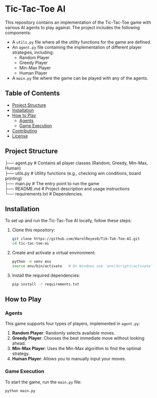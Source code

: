 # Tic-Tac-Toe AI

This repository contains an implementation of the Tic-Tac-Toe game with various AI agents to play against. The project includes the following components:

- A `utils.py` file where all the utility functions for the game are defined.
- An `agent.py` file containing the implementation of different player strategies, including:
  - Random Player
  - Greedy Player
  - Min-Max Player
  - Human Player
- A `main.py` file where the game can be played with any of the agents.

## Table of Contents

- [Project Structure](#project-structure)
- [Installation](#installation)
- [How to Play](#how-to-play)
  - [Agents](#agents)
  - [Game Execution](#game-execution)
- [Contributing](#contributing)
- [License](#license)

## Project Structure

├── agent.py # Contains all player classes (Random, Greedy, Min-Max, Human)   
├── utils.py # Utility functions (e.g., checking win conditions, board printing)   
├── main.py # The entry point to run the game   
├── README.md # Project description and usage instructions   
└── requirements.txt # Dependencies.   


## Installation

To set up and run the Tic-Tac-Toe AI locally, follow these steps:

1. Clone this repository:

    ```bash
    git clone https://github.com/HarolReyes0/Tik-Tak-Toe-AI.git
    cd tic-tac-toe-ai
    ```

2. Create and activate a virtual environment:

    ```bash
    python -m venv env
    source env/bin/activate   # On Windows use `env\Scripts\activate`
    ```

3. Install the required dependencies:

    ```bash
    pip install -r requirements.txt
    ```

## How to Play

### Agents

This game supports four types of players, implemented in `agent.py`:

1. **Random Player**: Randomly selects available moves.
2. **Greedy Player**: Chooses the best immediate move without looking ahead.
3. **Min-Max Player**: Uses the Min-Max algorithm to find the optimal strategy.
4. **Human Player**: Allows you to manually input your moves.

### Game Execution

To start the game, run the `main.py` file:

```bash
python main.py
